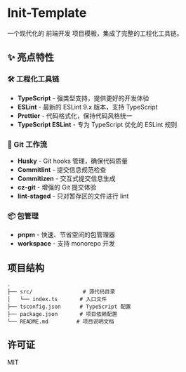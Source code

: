 # Init-Template

一个现代化的 前端开发 项目模板，集成了完整的工程化工具链。

## ✨ 亮点特性

### 🛠️ 工程化工具链

- **TypeScript** - 强类型支持，提供更好的开发体验
- **ESLint** - 最新的 ESLint 9.x 版本，支持 TypeScript
- **Prettier** - 代码格式化，保持代码风格统一
- **TypeScript ESLint** - 专为 TypeScript 优化的 ESLint 规则

### 🚀 Git 工作流

- **Husky** - Git hooks 管理，确保代码质量
- **Commitlint** - 提交信息规范检查
- **Commitizen** - 交互式提交信息生成
- **cz-git** - 增强的 Git 提交体验
- **lint-staged** - 只对暂存区的文件进行 lint

### 📦 包管理

- **pnpm** - 快速、节省空间的包管理器
- **workspace** - 支持 monorepo 开发

## 项目结构

```
.
├── src/                # 源代码目录
│   └── index.ts       # 入口文件
├── tsconfig.json      # TypeScript 配置
├── package.json       # 项目依赖配置
└── README.md         # 项目说明文档
```

## 许可证

MIT
